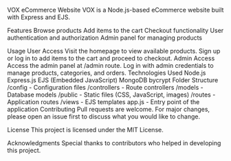 VOX eCommerce Website
VOX is a Node.js-based eCommerce website built with Express and EJS.

Features
Browse products
Add items to the cart
Checkout functionality
User authentication and authorization
Admin panel for managing products

Usage
User Access
Visit the homepage to view available products.
Sign up or log in to add items to the cart and proceed to checkout.
Admin Access
Access the admin panel at /admin route.
Log in with admin credentials to manage products, categories, and orders.
Technologies Used
Node.js
Express.js
EJS (Embedded JavaScript)
MongoDB
bycrypt
Folder Structure
/config - Configuration files
/controllers - Route controllers
/models - Database models
/public - Static files (CSS, JavaScript, images)
/routes - Application routes
/views - EJS templates
app.js - Entry point of the application
Contributing
Pull requests are welcome. For major changes, please open an issue first to discuss what you would like to change.

License
This project is licensed under the MIT License.

Acknowledgments
Special thanks to contributors who helped in developing this project.
